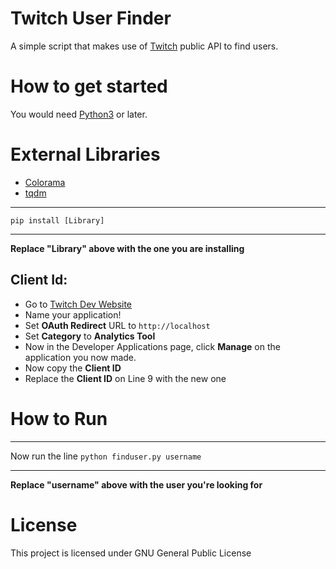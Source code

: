 # Twitch User Finder
A simple script that makes use of [Twitch](twitch.tv) public API to find users.
# How to get started
You would need [Python3](https://www.python.org/downloads/) or later.
# External Libraries 
* [Colorama](https://pypi.org/project/colorama/)
* [tqdm](https://pypi.org/project/tqdm/)
___
`pip install [Library]`
___
**Replace "Library" above with the one you are installing**

## Client Id: 
* Go to [Twitch Dev Website](https://glass.twitch.tv/console/apps/create)
* Name your application!
* Set **OAuth Redirect** URL to `http://localhost`
* Set **Category** to **Analytics Tool**
* Now in the Developer Applications page, click **Manage** on the application you now made.
* Now copy the **Client ID** 
* Replace the **Client ID** on Line 9 with the new one

# How to Run
___
Now run the line `python finduser.py username`
___
**Replace "username" above with the user you're looking for**

# License
This project is licensed under GNU General Public License 
